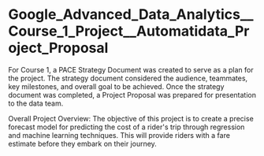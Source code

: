 # Google_Advanced_Data_Analytics__Course_1_Project__Automatidata_Project_Proposal

For Course 1, a PACE Strategy Document was created to serve as a plan for the project. The strategy document considered the audience, teammates, key milestones, and overall goal to be achieved. Once the strategy document was completed, a Project Proposal was prepared for presentation to the data team.

Overall Project Overview: The objective of this project is to create a precise forecast model for predicting the cost of a rider's trip through regression and machine learning techniques. This will provide riders with a fare estimate before they embark on their journey.
